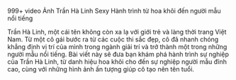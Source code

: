 999+ video Ảnh Trần Hà Linh Sexy Hành trình từ hoa khôi đến người mẫu nổi tiếng

Trần Hà Linh, một cái tên không còn xa lạ với giới trẻ và làng thời trang Việt Nam. Từ một cô gái bước ra từ các cuộc thi sắc đẹp, cô đã nhanh chóng khẳng định vị trí của mình trong ngành giải trí và trở thành một trong những người mẫu nổi tiếng. Bài viết này sẽ đưa bạn khám phá hành trình sự nghiệp của Trần Hà Linh, từ danh hiệu hoa khôi cho đến sự nghiệp người mẫu đỉnh cao, cùng với những hình ảnh ấn tượng giúp cô tạo nên tên tuổi.
